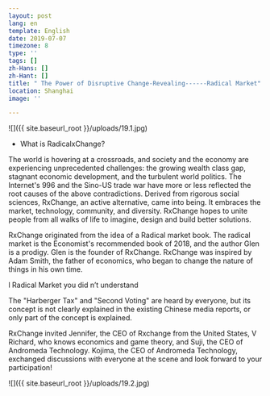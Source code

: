 ```yaml
---
layout: post
lang: en
template: English
date: 2019-07-07
timezone: 8
type: ''
tags: []
zh-Hans: []
zh-Hant: []
title: " The Power of Disruptive Change-Revealing------Radical Market"
location: Shanghai
image: ''

---
```

![]({{ site.baseurl_root }}/uploads/19.1.jpg)

* What is RadicalxChange?

The world is hovering at a crossroads, and society and the economy are experiencing unprecedented challenges: the growing wealth class gap, stagnant economic development, and the turbulent world politics. The Internet's 996 and the Sino-US trade war have more or less reflected the root causes of the above contradictions. Derived from rigorous social sciences, RxChange, an active alternative, came into being. It embraces the market, technology, community, and diversity. RxChange hopes to unite people from all walks of life to imagine, design and build better solutions.

RxChange originated from the idea of a Radical market book. The radical market is the Economist's recommended book of 2018, and the author Glen is a prodigy. Glen is the founder of RxChange. RxChange was inspired by Adam Smith, the father of economics, who began to change the nature of things in his own time.

l Radical Market you did n’t understand

The "Harberger Tax" and "Second Voting" are heard by everyone, but its concept is not clearly explained in the existing Chinese media reports, or only part of the concept is explained.

RxChange invited Jennifer, the CEO of Rxchange from the United States, V Richard, who knows economics and game theory, and Suji, the CEO of Andromeda Technology. Kojima, the CEO of Andromeda Technology, exchanged discussions with everyone at the scene and look forward to your participation!

![]({{ site.baseurl_root }}/uploads/19.2.jpg)